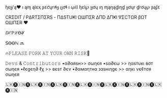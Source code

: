 ɧɛყ'ą❤️ ı ąɱ ąƖɛҳ ʂɛƈųrıɬყ ცơɬ  ı ῳıƖƖ ɧɛƖ℘ ყơų ıŋ ɱąŋąɠıŋɠ ყơųr ɠrơų℘ ʂąʄɛ


CRΣDIT / PΔRTΣΠΣRS - ΠΔSTUҜI ΩШΠΣR ΔΠD ΔΠҜI ∇ΣCTΩR βΩT ΩШΠΣR ❤️

ⅅℰℙℒᎾᎽ 

ЅᎾᎾℕ 🔜


🔥𝙿𝙻𝙴𝙰𝚂𝙴 𝙵𝙾𝚁𝙺 𝙰𝚃 𝚈𝙾𝚄𝚁 𝙾𝚆𝙽 𝚁𝙸𝚂𝙺👿


𝙳𝚎𝚟𝚜 & 𝙲𝚘𝚗𝚝𝚛𝚒𝚋𝚞𝚝𝚘𝚛𝚜
•α∂αяѕн>> σωηєя 
•ѕα∂єω >> ηαѕтυкι вσт σωηєя
•ℓєgєη∂ ℓχ >> вєѕт ∂єν 
•∂αмαηтнα נαѕнιηgє >> αηкι νє¢тσя σωηєя

🇱🇰🅧🇮🇳🅧🇱🇰🅧🇮🇳🅧🇱🇰🅧🇮🇳🅧🇱🇰🅧🇮🇳🅧🇱🇰🅧🇮🇳🅧🇱🇰🅧🇮🇳🅧🇱🇰🅧🇮🇳
